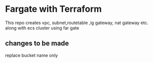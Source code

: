 # Fargate with Terraform
This repo creates vpc, subnet,routetable ,ig gateway, nat gateway etc. along with ecs cluster using far gate

## changes to be made ##
replace bucket name only


